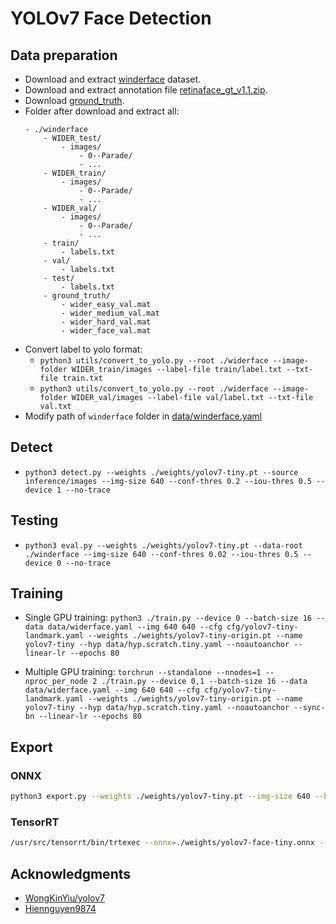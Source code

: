 # YOLOv7 Face Detection

## Data preparation

- Download and extract [winderface](http://shuoyang1213.me/WIDERFACE/index.html) dataset.
- Download and extract annotation file [retinaface_gt_v1.1.zip](https://github.com/deepinsight/insightface/tree/master/detection/retinaface).
- Download [ground_truth](https://github.com/deepcam-cn/yolov5-face/tree/master/widerface_evaluate/ground_truth).
- Folder after download and extract all:
  ```
  - ./winderface
      - WIDER_test/
          - images/
              - 0--Parade/
              - ...
      - WIDER_train/
          - images/
              - 0--Parade/
              - ...
      - WIDER_val/
          - images/
              - 0--Parade/
              - ...
      - train/
          - labels.txt
      - val/
          - labels.txt
      - test/
          - labels.txt
      - ground_truth/
          - wider_easy_val.mat
          - wider_medium_val.mat
          - wider_hard_val.mat
          - wider_face_val.mat
  ```
- Convert label to yolo format:
  - `python3 utils/convert_to_yolo.py --root ./widerface --image-folder WIDER_train/images --label-file train/label.txt --txt-file train.txt`
  - `python3 utils/convert_to_yolo.py --root ./widerface --image-folder WIDER_val/images --label-file val/label.txt --txt-file val.txt`
- Modify path of `winderface` folder in [data/winderface.yaml](data/winderface.yaml)

## Detect

- `python3 detect.py --weights ./weights/yolov7-tiny.pt --source inference/images --img-size 640 --conf-thres 0.2 --iou-thres 0.5 --device 1 --no-trace`

## Testing

- `python3 eval.py --weights ./weights/yolov7-tiny.pt --data-root ./winderface --img-size 640 --conf-thres 0.02 --iou-thres 0.5 --device 0 --no-trace`

## Training

- Single GPU training: `python3 ./train.py --device 0 --batch-size 16 --data data/widerface.yaml --img 640 640 --cfg cfg/yolov7-tiny-landmark.yaml --weights ./weights/yolov7-tiny-origin.pt --name yolov7-tiny --hyp data/hyp.scratch.tiny.yaml --noautoanchor --linear-lr --epochs 80`

- Multiple GPU training: `torchrun --standalone --nnodes=1 --nproc_per_node 2 ./train.py --device 0,1 --batch-size 16 --data data/widerface.yaml --img 640 640 --cfg cfg/yolov7-tiny-landmark.yaml --weights ./weights/yolov7-tiny-origin.pt --name yolov7-tiny --hyp data/hyp.scratch.tiny.yaml --noautoanchor --sync-bn --linear-lr --epochs 80`

## Export

### ONNX

```bash
python3 export.py --weights ./weights/yolov7-tiny.pt --img-size 640 --batch-size 1 --dynamic-batch --grid --end2end --max-wh 640 --topk-all 100 --iou-thres 0.5 --conf-thres 0.2 --device 0 --simplify --cleanup
```

### TensorRT
 
```bash
/usr/src/tensorrt/bin/trtexec --onnx=./weights/yolov7-face-tiny.onnx --saveEngine=./weights/yolov7-face-tiny.trt --workspace=8192 --fp16 --minShapes=images:1x3x640x640 --optShapes=images:1x3x640x640 --maxShapes=images:4x3x640x640 --shapes=images:1x3x640x640
```

## Acknowledgments

- [WongKinYiu/yolov7](https://github.com/WongKinYiu/yolov7)
- [Hiennguyen9874](https://github.com/hiennguyen9874/yolov7-face-detection/tree/using-landmark)
